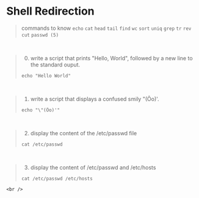 # Shell Redirection

> commands to know
`echo`
`cat`
`head`
`tail`
`find`
`wc`
`sort`
`uniq`
`grep`
`tr`
`rev`
`cut`
`passwd (5)`
<br />

> 0. write a script that prints "Hello, World", followed by a new line to the standard ouput.  
> ```console
> echo "Hello World"
> ```
<br />

> 1. write a script that displays a confused smily "(Ôo)'.
> ```console
> echo "\"(Ôo)'"
> ```
<br />

> 2. display the content of the /etc/passwd file
> ```console
> cat /etc/passwd
> ```
<br />

> 3. display the content of /etc/passwd and /etc/hosts
> ```console
> cat /etc/passwd /etc/hosts
```
<br />
